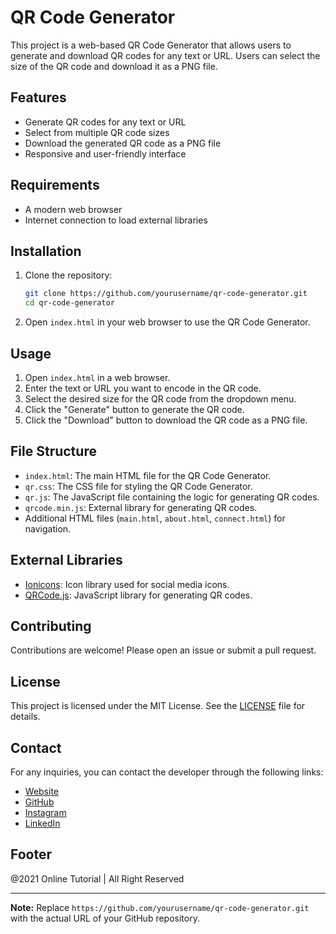 # QR Code Generator

This project is a web-based QR Code Generator that allows users to generate and download QR codes for any text or URL. Users can select the size of the QR code and download it as a PNG file.

## Features

- Generate QR codes for any text or URL
- Select from multiple QR code sizes
- Download the generated QR code as a PNG file
- Responsive and user-friendly interface

## Requirements

- A modern web browser
- Internet connection to load external libraries

## Installation

1. Clone the repository:
    ```bash
    git clone https://github.com/yourusername/qr-code-generator.git
    cd qr-code-generator
    ```

2. Open `index.html` in your web browser to use the QR Code Generator.

## Usage

1. Open `index.html` in a web browser.
2. Enter the text or URL you want to encode in the QR code.
3. Select the desired size for the QR code from the dropdown menu.
4. Click the "Generate" button to generate the QR code.
5. Click the "Download" button to download the QR code as a PNG file.

## File Structure

- `index.html`: The main HTML file for the QR Code Generator.
- `qr.css`: The CSS file for styling the QR Code Generator.
- `qr.js`: The JavaScript file containing the logic for generating QR codes.
- `qrcode.min.js`: External library for generating QR codes.
- Additional HTML files (`main.html`, `about.html`, `connect.html`) for navigation.

## External Libraries

- [Ionicons](https://ionicons.com/): Icon library used for social media icons.
- [QRCode.js](https://github.com/davidshimjs/qrcodejs): JavaScript library for generating QR codes.

## Contributing

Contributions are welcome! Please open an issue or submit a pull request.

## License

This project is licensed under the MIT License. See the [LICENSE](LICENSE) file for details.

## Contact

For any inquiries, you can contact the developer through the following links:

- [Website](https://sites.google.com/view/ragineedarade/home)
- [GitHub](https://github.com/ragineedarade)
- [Instagram](https://www.instagram.com/raginee_darade/?hl=en)
- [LinkedIn](https://www.linkedin.com/in/raginee-darade/)

## Footer

@2021 Online Tutorial | All Right Reserved

---

**Note:** Replace `https://github.com/yourusername/qr-code-generator.git` with the actual URL of your GitHub repository.
